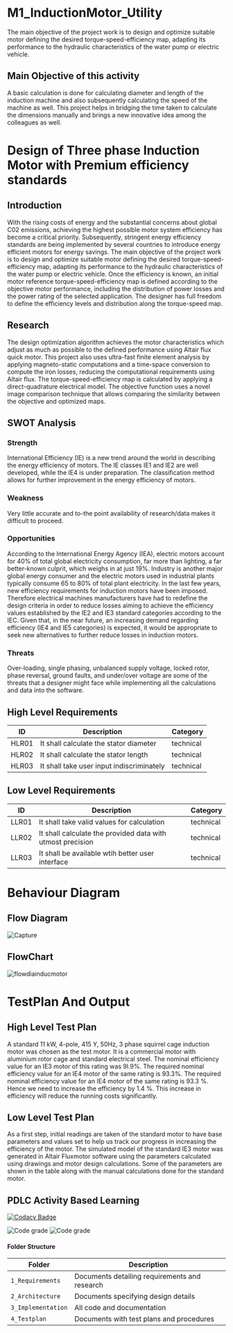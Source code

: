# M1_InductionMotor_Utility
The main objective of the project work is to design and optimize suitable motor defining the desired torque-speed-efficiency map, adapting its performance to the hydraulic characteristics of the water pump or electric vehicle.

## Main Objective of this activity
A basic calculation is done for calculating diameter and length of the induction machine and also subsequently calculating the speed of the machine as well.
This project helps in bridging the time taken to calculate the dimensions manually and brings a new innovative idea among the colleagues as well.
# Design of Three phase Induction Motor with Premium efficiency standards

## Introduction
With the rising costs of energy and the substantial concerns
about global C02 emissions, achieving the highest possible
motor system efficiency has become a critical priority.
Subsequently, stringent energy efficiency standards are being
implemented by several countries to introduce energy efficient
motors for energy savings.
The main objective of the project work is to design and optimize suitable motor defining the desired torque-speed-efficiency map,
adapting its performance to the hydraulic characteristics of the water pump or electric vehicle. 
Once the efficiency is known, an initial motor reference torque-speed-efficiency map is defined according to the objective motor performance, 
including the distribution of power losses and the power rating of the selected application.
The designer has full freedom to define the efficiency levels and distribution along the torque-speed map. 

## Research
The design optimization algorithm achieves the motor characteristics which adjust as much as possible to the defined performance using Altair flux quick motor. 
This project also uses ultra-fast finite element analysis by applying magneto-static computations and a time-space conversion to compute the iron losses,
reducing the computational requirements using Altair flux.
The torque-speed-efficiency map is calculated by applying a direct-quadrature electrical model.
The objective function uses a novel image comparison technique that allows comparing the similarity between the objective and optimized maps. 

## SWOT Analysis

### Strength

International Efficiency (IE) is a new trend around the world in describing the energy efficiency of motors. The IE classes IE1 and IE2 are well developed, while the IE4 is under preparation. The classification method allows for further improvement in the energy efficiency of motors.

### Weakness

Very little accurate and to-the point availability of research/data makes it difficult to proceed.

### Opportunities

According to the International Energy Agency (IEA), electric motors account for 40% of total global electricity consumption, far more than lighting, a far better-known culprit, which weighs in at just 19%. Industry is another major global energy consumer and the electric motors used in industrial plants typically consume 65 to 80% of total plant electricity. 
In the last few years, new efficiency requirements for induction motors have been imposed. Therefore electrical machines manufacturers have had to redefine the design criteria in order to reduce losses aiming to achieve the efficiency values established by the IE2 and IE3 standard categories according to the IEC. Given that, in the near future, an increasing demand regarding efficiency (IE4 and IE5 categories) is expected, it would be appropriate to seek new alternatives to further reduce losses in induction motors.

### Threats

Over-loading, single phasing, unbalanced supply voltage, locked rotor, phase reversal, ground faults, and under/over voltage are some of the threats that a designer might face while implementing all the calculations and data into the software.

## High Level Requirements
| ID | Description | Category | 
| ----- | ----- | ------- | 
|HLR01|It shall calculate the stator diameter|technical|  
|HLR02|It shall calculate the stator length|technical|
|HLR03|It shall take user input indiscriminately|technical|
## Low Level Requirements
| ID | Description | Category | 
| ----- | ----- | ------- |
|LLR01|It shall take valid values for calculation|technical|  
|LLR02|It shall calculate the provided data with utmost precision|technical|
|LLR03|It shall be available wtih better user interface|technical|


# Behaviour Diagram
## Flow Diagram
![Capture](https://user-images.githubusercontent.com/98945487/156634266-b026f83e-0101-44dd-b710-41ae0eddb77f.JPG)


## FlowChart

![flowdiainducmotor](https://user-images.githubusercontent.com/98945487/152674664-ddbe7d58-19de-440f-8bbb-f9480f89efe1.JPG)

# TestPlan And Output

## High Level Test Plan
A standard 11 kW, 4-pole, 415 Y, 50Hz, 3 phase squirrel cage induction motor was chosen as the test motor. It is a commercial motor with aluminium rotor cage and standard electrical steel. The nominal efficiency value for an IE3 motor of this rating was 9l.9%. The required nominal efficiency value for an IE4 motor of the same rating is 93.3%. The required nominal efficiency value for an IE4 motor of the same rating is 93.3 %. Hence we need to increase the efficiency by 1.4 %. This increase in efficiency will reduce the running costs significantly. 

## Low Level Test Plan
As a first step, initial readings are taken of the standard motor to have base parameters and values set to help us track our progress in increasing the efficiency of the motor. The simulated model of the standard IE3 motor was generated in Altair Fluxmotor software using the parameters calculated using drawings and motor design calculations. Some of the parameters are shown in the table along with the manual calculations done for the standard motor. 

## PDLC Activity Based Learning
[![Codacy Badge](https://app.codacy.com/project/badge/Grade/3b341315872940b5b04c3c8cdcb155ce)](https://www.codacy.com/gh/abhishek25kumar/M1_InductionMotor_Utility/dashboard?utm_source=github.com&amp;utm_medium=referral&amp;utm_content=abhishek25kumar/M1_InductionMotor_Utility&amp;utm_campaign=Badge_Grade)

![Code grade](https://api.codiga.io/project/31079/score/svg)      ![Code grade](https://api.codiga.io/project/31079/status/svg)
#### Folder Structure
Folder             | Description
-------------------| -----------------------------------------
`1_Requirements`   | Documents detailing requirements and research
`2_Architecture`         | Documents specifying design details
`3_Implementation` | All code and documentation
`4_Testplan`      | Documents with test plans and procedures

